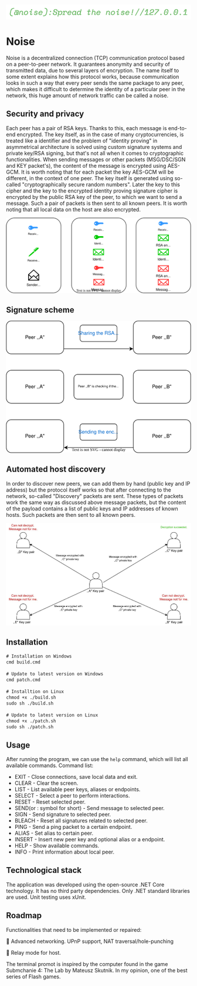 
![noise-logo](https://raw.githubusercontent.com/Krzysztofz01/Noise/main/resources/noise-logo.png)

# Noise
Noise is a decentralized connection (TCP) communication protocol based on a peer-to-peer network. It guarantees anonymity and security of transmitted data, due to several layers of encryption. The name itself to some extent explains how this protocol works, because communication looks in such a way that every peer sends the same package to any peer, which makes it difficult to determine the identity of a particular peer in the network, this huge amount of network traffic can be called a noise.

## Security and privacy
Each peer has a pair of RSA keys. Thanks to this, each message is end-to-end encrypted. The key itself, as in the case of many cryptocurrencies, is treated like a identifier and the problem of "identity proving" in asymmetrical architecture is solved using custom signature systems and private key/RSA signing, but that's not all when it comes to cryptographic functionalities. When sending messages or other packets (MSG/DSC/SGN and KEY packet's), the content of the message is encrypted using AES-GCM. It is worth noting that for each packet the key AES-GCM will be different, in the context of one peer. The key itself is generated using so-called "cryptographically secure random numbers". Later the key to this cipher and the key to the encrypted identity proving signature cipher is encrypted by the public RSA key of the peer, to which we want to send a message. Such a pair of packets is then sent to all known peers. It is worth noting that all local data on the host are also encrypted.

![noise-message-encryption](https://raw.githubusercontent.com/Krzysztofz01/Noise/41f78f8f219d05fe9864a373ff7ae9a286fdba76/resources/noise-message-encryption.svg)

## Signature scheme

![noise-signature-exchange](https://raw.githubusercontent.com/Krzysztofz01/Noise/41f78f8f219d05fe9864a373ff7ae9a286fdba76/resources/noise-signature-exchange.svg)

## Automated host discovery
In order to discover new peers, we can add them by hand (public key and IP address) but the protocol itself works so that after connecting to the network, so-called "Discovery" packets are sent. These types of packets work the same way as discussed above message packets, but the content of the payload contains a list of public keys and IP addresses of known hosts. Such packets are then sent to all known peers.

![noise-noise-schema](https://raw.githubusercontent.com/Krzysztofz01/Noise/main/resources/noise-noise-schema.jpg)

## Installation
```
# Installation on Windows
cmd build.cmd

# Update to latest version on Windows
cmd patch.cmd

# Installtion on Linux
chmod +x ./build.sh
sudo sh ./build.sh

# Update to latest version on Linux
chmod +x ./patch.sh
sudo sh ./patch.sh

```

## Usage
After running the program, we can use the ```help``` command, which will list all available commands. Command list:

- EXIT - Close connections, save local data and exit.
- CLEAR - Clear the screen.
- LIST - List available peer keys, aliases or endpoints.
- SELECT - Select a peer to perform interactions.
- RESET - Reset selected peer.
- SEND(or : symbol for short) - Send message to selected peer.
- SIGN - Send signature to selected peer.
- BLEACH - Reset all signatures related to selected peer.
- PING - Send a ping packet to a certain endpoint.
- ALIAS - Set alias to certain peer.
- INSERT - Insert new peer key and optional alias or a endpoint.
- HELP - Show available commands.
- INFO - Print information about local peer.          

## Technological stack
The application was developed using the open-source .NET Core technology. It has no third party dependencies. Only .NET standard libraries are used. Unit testing uses xUnit.

## Roadmap
Functionalities that need to be implemented or repaired:

🔲 Advanced networking. UPnP support, NAT traversal/hole-punching

🔲 Relay mode for host.

The terminal promot is inspired by the computer found in the game Submchanie 4: The Lab by Mateusz Skutnik. In my opinion, one of the best series of Flash games.